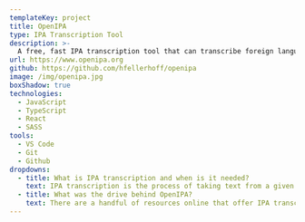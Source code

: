 ```yaml
---
templateKey: project
title: OpenIPA
type: IPA Transcription Tool
description: >-
  A free, fast IPA transcription tool that can transcribe foreign language text into the International Phonetic Alphabet in real-time.
url: https://www.openipa.org
github: https://github.com/hfellerhoff/openipa
image: /img/openipa.jpg
boxShadow: true
technologies:
  - JavaScript
  - TypeScript
  - React
  - SASS
tools:
  - VS Code
  - Git
  - Github
dropdowns:
  - title: What is IPA transcription and when is it needed?
    text: IPA transcription is the process of taking text from a given language and writing it in IPA, the International Phonetic Alphabet. OpenIPA is designed for use in transcription for Lyric Diction, where IPA is used to help a singer learn how to pronounce pieces in languages that may be foreign or unfamiliar to them.
  - title: What was the drive behind OpenIPA?
    text: There are a handful of resources online that offer IPA transcription, but these services are either hidden behind a sizeable paywall or are a complete black box, with no feedback or way to confirm if the transcription is accurate. OpenIPA was built and designed to tackle these issues, resulting in a tool that transcribes text accurately while giving a thorough breakdown of the various rules and methods used in the transcription process.
---
```

